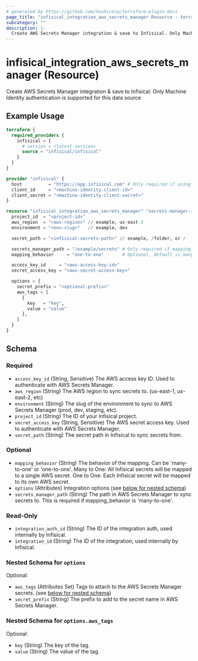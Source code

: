 ```yaml
---
# generated by https://github.com/hashicorp/terraform-plugin-docs
page_title: "infisical_integration_aws_secrets_manager Resource - terraform-provider-infisical"
subcategory: ""
description: |-
  Create AWS Secrets Manager integration & save to Infisical. Only Machine Identity authentication is supported for this data source
---
```


# infisical_integration_aws_secrets_manager (Resource)

Create AWS Secrets Manager integration & save to Infisical. Only Machine Identity authentication is supported for this data source

## Example Usage

```terraform
terraform {
  required_providers {
    infisical = {
      # version = <latest version>
      source = "infisical/infisical"
    }
  }
}

provider "infisical" {
  host          = "https://app.infisical.com" # Only required if using self hosted instance of Infisical, default is https://app.infisical.com
  client_id     = "<machine-identity-client-id>"
  client_secret = "<machine-identity-client-secret>"
}

resource "infisical_integration_aws_secrets_manager" "secrets-manager-integration" {
  project_id  = "<project-id>"
  aws_region  = "<aws-region>" // example, us-east-2
  environment = "<env-slug>"   // example, dev

  secret_path = "<infisical-secrets-path>" // example, /folder, or /

  secrets_manager_path = "/example/secrets" # Only required if mapping_behavior is one-to-one
  mapping_behavior     = "one-to-one"       # Optional, default is many-to-one

  access_key_id     = "<aws-access-key-id>"
  secret_access_key = "<aws-secret-access-key>"

  options = {
    secret_prefix = "<optional-prefix>"
    aws_tags = [
      {
        key   = "key",
        value = "value"
      },
    ]
  }
}
```

<!-- schema generated by tfplugindocs -->
## Schema

### Required

- `access_key_id` (String, Sensitive) The AWS access key ID. Used to authenticate with AWS Secrets Manager.
- `aws_region` (String) The AWS region to sync secrets to. (us-east-1, us-east-2, etc)
- `environment` (String) The slug of the environment to sync to AWS Secrets Manager (prod, dev, staging, etc).
- `project_id` (String) The ID of your Infisical project.
- `secret_access_key` (String, Sensitive) The AWS secret access key. Used to authenticate with AWS Secrets Manager.
- `secret_path` (String) The secret path in Infisical to sync secrets from.

### Optional

- `mapping_behavior` (String) The behavior of the mapping. Can be 'many-to-one' or 'one-to-one'. Many to One: All Infisical secrets will be mapped to a single AWS secret. One to One: Each Infisical secret will be mapped to its own AWS secret.
- `options` (Attributes) Integration options (see [below for nested schema](#nestedatt--options))
- `secrets_manager_path` (String) The path in AWS Secrets Manager to sync secrets to. This is required if mapping_behavior is 'many-to-one'.

### Read-Only

- `integration_auth_id` (String) The ID of the integration auth, used internally by Infisical.
- `integration_id` (String) The ID of the integration, used internally by Infisical.

<a id="nestedatt--options"></a>
### Nested Schema for `options`

Optional:

- `aws_tags` (Attributes Set) Tags to attach to the AWS Secrets Manager secrets. (see [below for nested schema](#nestedatt--options--aws_tags))
- `secret_prefix` (String) The prefix to add to the secret name in AWS Secrets Manager.

<a id="nestedatt--options--aws_tags"></a>
### Nested Schema for `options.aws_tags`

Optional:

- `key` (String) The key of the tag.
- `value` (String) The value of the tag.
